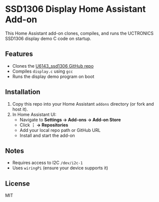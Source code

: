 # SSD1306 Display Home Assistant Add-on

This Home Assistant add-on clones, compiles, and runs the UCTRONICS SSD1306 display demo C code on startup.

## Features

- Clones the [U6143_ssd1306 GitHub repo](https://github.com/UCTRONICS/U6143_ssd1306)
- Compiles `display.c` using `gcc`
- Runs the display demo program on boot

## Installation

1. Copy this repo into your Home Assistant `addons` directory (or fork and host it).
2. In Home Assistant UI:
   - Navigate to **Settings → Add-ons → Add-on Store**
   - Click **⋮ → Repositories**
   - Add your local repo path or GitHub URL
   - Install and start the add-on

## Notes

- Requires access to I2C `/dev/i2c-1`
- Uses `wiringPi` (ensure your device supports it)

## License

MIT

